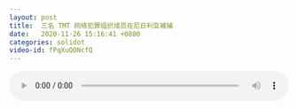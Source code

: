 ```yaml
---
layout: post
title:  三名 TMT 网络犯罪组织成员在尼日利亚被捕
date:   2020-11-26 15:16:41 +0800
categories: solidot
video-id: fPqXuQONcfQ
---
```


<audio src="/assets/e2156586862a494f9f095244b0cba983.mp3" style="width: 100%;" controls></audio>


